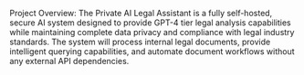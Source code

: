 Project Overview: The Private AI Legal Assistant is a fully self-hosted, secure AI system designed to provide GPT-4 tier legal analysis capabilities while maintaining complete data privacy and compliance with legal industry standards. The system will process internal legal documents, provide intelligent querying capabilities, and automate document workflows without any external API dependencies.
